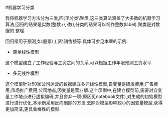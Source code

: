 #机器学习分类


我将机器学习方法分为三类,回归\分类\聚类,这三类算法涵盖了大多数的机器学习算法,回归的结果是实数(整数+小数),分类的结果可以视作整数(label),聚类是对数据的
整理.

回归常用于预测,如:股票\工资\销售额等.具体可参见本章的示例.

* 简单线性模型

这个模型建立了工作经验与工资之间的关系,可以根据工作年限预测工资水平.

* 多元线性模型

这个模型针对50家公司运营的数据建立多元线性模型,自变量是研发费用,广告费用,市场推广费用,公司地点,因变量是营业额.这个示例中,在建立模型前,需要对自变量工作地点进行虚拟编码,并且舍弃一项(原因见notebook文件),对生成的初始模型进行进行优化,本示例采用反向删除的方法,去除对模型影响较小的因变量模型,获得更加简洁,更具鲁棒性的模型.

